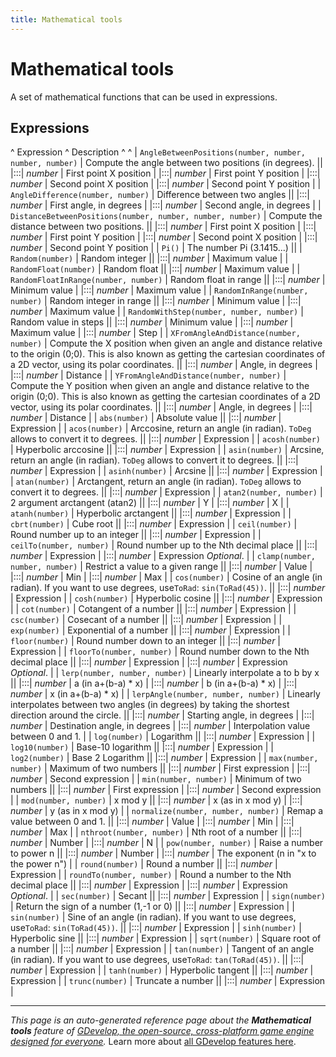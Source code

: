 ```yaml
---
title: Mathematical tools
---
```

# Mathematical tools

A set of mathematical functions that can be used in expressions. 

## Expressions

^ Expression ^ Description ^  ^
| `AngleBetweenPositions(number, number, number, number)` | Compute the angle between two positions (in degrees). ||
|:::| _number_ | First point X position |
|:::| _number_ | First point Y position |
|:::| _number_ | Second point X position |
|:::| _number_ | Second point Y position |
| `AngleDifference(number, number)` | Difference between two angles ||
|:::| _number_ | First angle, in degrees |
|:::| _number_ | Second angle, in degrees |
| `DistanceBetweenPositions(number, number, number, number)` | Compute the distance between two positions. ||
|:::| _number_ | First point X position |
|:::| _number_ | First point Y position |
|:::| _number_ | Second point X position |
|:::| _number_ | Second point Y position |
| `Pi()` | The number Pi (3.1415...) ||
| `Random(number)` | Random integer ||
|:::| _number_ | Maximum value |
| `RandomFloat(number)` | Random float ||
|:::| _number_ | Maximum value |
| `RandomFloatInRange(number, number)` | Random float in range ||
|:::| _number_ | Minimum value |
|:::| _number_ | Maximum value |
| `RandomInRange(number, number)` | Random integer in range ||
|:::| _number_ | Minimum value |
|:::| _number_ | Maximum value |
| `RandomWithStep(number, number, number)` | Random value in steps ||
|:::| _number_ | Minimum value |
|:::| _number_ | Maximum value |
|:::| _number_ | Step |
| `XFromAngleAndDistance(number, number)` | Compute the X position when given an angle and distance relative to the origin (0;0). This is also known as getting the cartesian coordinates of a 2D vector, using its polar coordinates. ||
|:::| _number_ | Angle, in degrees |
|:::| _number_ | Distance |
| `YFromAngleAndDistance(number, number)` | Compute the Y position when given an angle and distance relative to the origin (0;0). This is also known as getting the cartesian coordinates of a 2D vector, using its polar coordinates. ||
|:::| _number_ | Angle, in degrees |
|:::| _number_ | Distance |
| `abs(number)` | Absolute value ||
|:::| _number_ | Expression |
| `acos(number)` | Arccosine, return an angle (in radian). `ToDeg` allows to convert it to degrees. ||
|:::| _number_ | Expression |
| `acosh(number)` | Hyperbolic arccosine ||
|:::| _number_ | Expression |
| `asin(number)` | Arcsine, return an angle (in radian). `ToDeg` allows to convert it to degrees. ||
|:::| _number_ | Expression |
| `asinh(number)` | Arcsine ||
|:::| _number_ | Expression |
| `atan(number)` | Arctangent, return an angle (in radian). `ToDeg` allows to convert it to degrees. ||
|:::| _number_ | Expression |
| `atan2(number, number)` | 2 argument arctangent (atan2) ||
|:::| _number_ | Y |
|:::| _number_ | X |
| `atanh(number)` | Hyperbolic arctangent ||
|:::| _number_ | Expression |
| `cbrt(number)` | Cube root ||
|:::| _number_ | Expression |
| `ceil(number)` | Round number up to an integer ||
|:::| _number_ | Expression |
| `ceilTo(number, number)` | Round number up to the Nth decimal place ||
|:::| _number_ | Expression |
|:::| _number_ | Expression _Optional_. |
| `clamp(number, number, number)` | Restrict a value to a given range ||
|:::| _number_ | Value |
|:::| _number_ | Min |
|:::| _number_ | Max |
| `cos(number)` | Cosine of an angle (in radian). If you want to use degrees, use`ToRad`: `sin(ToRad(45))`. ||
|:::| _number_ | Expression |
| `cosh(number)` | Hyperbolic cosine ||
|:::| _number_ | Expression |
| `cot(number)` | Cotangent of a number ||
|:::| _number_ | Expression |
| `csc(number)` | Cosecant of a number ||
|:::| _number_ | Expression |
| `exp(number)` | Exponential of a number ||
|:::| _number_ | Expression |
| `floor(number)` | Round number down to an integer ||
|:::| _number_ | Expression |
| `floorTo(number, number)` | Round number down to the Nth decimal place ||
|:::| _number_ | Expression |
|:::| _number_ | Expression _Optional_. |
| `lerp(number, number, number)` | Linearly interpolate a to b by x ||
|:::| _number_ | a (in a+(b-a) * x) |
|:::| _number_ | b (in a+(b-a) * x) |
|:::| _number_ | x (in a+(b-a) * x) |
| `lerpAngle(number, number, number)` | Linearly interpolates between two angles (in degrees) by taking the shortest direction around the circle. ||
|:::| _number_ | Starting angle, in degrees |
|:::| _number_ | Destination angle, in degrees |
|:::| _number_ | Interpolation value between 0 and 1. |
| `log(number)` | Logarithm ||
|:::| _number_ | Expression |
| `log10(number)` | Base-10 logarithm ||
|:::| _number_ | Expression |
| `log2(number)` | Base 2 Logarithm ||
|:::| _number_ | Expression |
| `max(number, number)` | Maximum of two numbers ||
|:::| _number_ | First expression |
|:::| _number_ | Second expression |
| `min(number, number)` | Minimum of two numbers ||
|:::| _number_ | First expression |
|:::| _number_ | Second expression |
| `mod(number, number)` | x mod y ||
|:::| _number_ | x (as in x mod y) |
|:::| _number_ | y (as in x mod y) |
| `normalize(number, number, number)` | Remap a value between 0 and 1. ||
|:::| _number_ | Value |
|:::| _number_ | Min |
|:::| _number_ | Max |
| `nthroot(number, number)` | Nth root of a number ||
|:::| _number_ | Number |
|:::| _number_ | N |
| `pow(number, number)` | Raise a number to power n ||
|:::| _number_ | Number |
|:::| _number_ | The exponent (n in "x to the power n") |
| `round(number)` | Round a number ||
|:::| _number_ | Expression |
| `roundTo(number, number)` | Round a number to the Nth decimal place ||
|:::| _number_ | Expression |
|:::| _number_ | Expression _Optional_. |
| `sec(number)` | Secant ||
|:::| _number_ | Expression |
| `sign(number)` | Return the sign of a number (1,-1 or 0) ||
|:::| _number_ | Expression |
| `sin(number)` | Sine of an angle (in radian). If you want to use degrees, use`ToRad`: `sin(ToRad(45))`. ||
|:::| _number_ | Expression |
| `sinh(number)` | Hyperbolic sine ||
|:::| _number_ | Expression |
| `sqrt(number)` | Square root of a number ||
|:::| _number_ | Expression |
| `tan(number)` | Tangent of an angle (in radian). If you want to use degrees, use`ToRad`: `tan(ToRad(45))`. ||
|:::| _number_ | Expression |
| `tanh(number)` | Hyperbolic tangent ||
|:::| _number_ | Expression |
| `trunc(number)` | Truncate a number ||
|:::| _number_ | Expression |

---
*This page is an auto-generated reference page about the **Mathematical tools** feature of [GDevelop, the open-source, cross-platform game engine designed for everyone](https://gdevelop.io/).* Learn more about [all GDevelop features here](/gdevelop5/all-features).